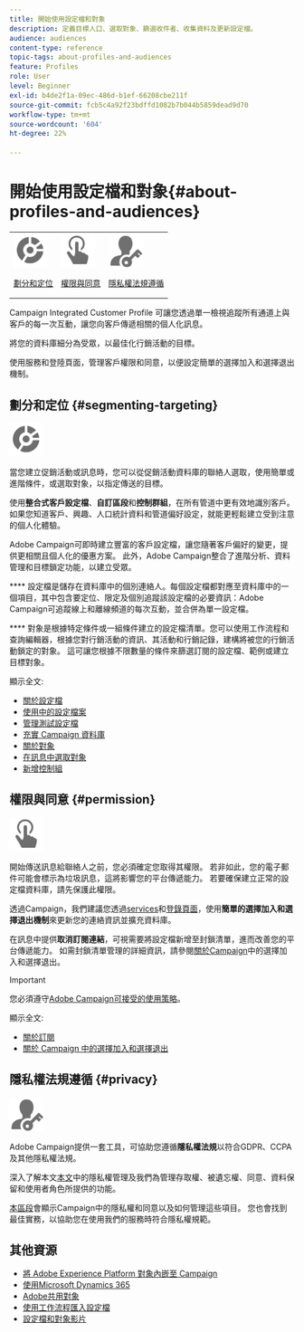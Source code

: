 ```yaml
---
title: 開始使用設定檔和對象
description: 定義目標人口、選取對象、篩選收件者、收集資料及更新設定檔。
audience: audiences
content-type: reference
topic-tags: about-profiles-and-audiences
feature: Profiles
role: User
level: Beginner
exl-id: b4de2f1a-09ec-486d-b1ef-66208cbe211f
source-git-commit: fcb5c4a92f23bdffd1082b7b044b5859dead9d70
workflow-type: tm+mt
source-wordcount: '604'
ht-degree: 22%

---
```


# 開始使用設定檔和對象{#about-profiles-and-audiences}

<table>
<tr>
<td><img src="assets/do-not-localize/icon_segment.svg" width="60px"><p><a href="#segmenting-targeting">劃分和定位</a></p></td>
<td><img src="assets/do-not-localize/icon_permission.svg" width="60px"><p><a href="#permission">權限與同意</a></p></td>
<td><img src="assets/do-not-localize/icon_privacy.svg" width="60px"><p><a href="#privacy">隱私權法規遵循</a></p></td></tr>
</table>

Campaign Integrated Customer Profile 可讓您透過單一檢視追蹤所有通道上與客戶的每一次互動，讓您向客戶傳遞相關的個人化訊息。

將您的資料庫細分為受眾，以最佳化行銷活動的目標。

使用服務和登陸頁面，管理客戶權限和同意，以便設定簡單的選擇加入和選擇退出機制。

## 劃分和定位 {#segmenting-targeting}

<img src="assets/do-not-localize/icon_segment.svg" width="60px">

當您建立促銷活動或訊息時，您可以從促銷活動資料庫的聯絡人選取，使用簡單或進階條件，或選取對象，以指定傳送的目標。

使用&#x200B;**整合式客戶設定檔**、**自訂區段**&#x200B;和&#x200B;**控制群組**，在所有管道中更有效地識別客戶。 如果您知道客戶、興趣、人口統計資料和管道偏好設定，就能更輕鬆建立受到注意的個人化體驗。

Adobe Campaign可即時建立豐富的客戶設定檔，讓您隨著客戶偏好的變更，提供更相關且個人化的優惠方案。 此外，Adobe Campaign整合了進階分析、資料管理和目標鎖定功能，以建立受眾。

**** 設定檔是儲存在資料庫中的個別連絡人。每個設定檔都對應至資料庫中的一個項目，其中包含要定位、限定及個別追蹤該設定檔的必要資訊：Adobe Campaign可追蹤線上和離線頻道的每次互動，並合併為單一設定檔。

**** 對象是根據特定條件或一組條件建立的設定檔清單。您可以使用工作流程和查詢編輯器，根據您對行銷活動的資訊、其活動和行銷記錄，建構將被您的行銷活動鎖定的對象。 這可讓您根據不限數量的條件來篩選訂閱的設定檔、範例或建立目標對象。

顯示全文:

* [關於設定檔](../../audiences/using/about-profiles.md)
* [使用中的設定檔案](../../audiences/using/active-profiles.md)
* [管理測試設定檔](../../audiences/using/managing-test-profiles.md)
* [充實 Campaign 資料庫](../../audiences/using/enriching-campaign-database.md)
* [關於對象](../../audiences/using/about-audiences.md)
* [在訊息中選取對象](../../audiences/using/selecting-an-audience-in-a-message.md)
* [新增控制組](../../sending/using/control-group.md)

## 權限與同意 {#permission}

<img src="assets/do-not-localize/icon_permission.svg"  width="60px">

開始傳送訊息給聯絡人之前，您必須確定您取得其權限。 若非如此，您的電子郵件可能會標示為垃圾訊息，這將影響您的平台傳遞能力。 若要確保建立正常的設定檔資料庫，請先保護此權限。

透過Campaign，我們建議您透過[services](../../audiences/using/creating-a-service.md)和[登錄頁面](../../channels/using/getting-started-with-landing-pages.md)，使用&#x200B;**簡單的選擇加入和選擇退出機制**&#x200B;來更新您的連絡資訊並擴充資料庫。

在訊息中提供&#x200B;**取消訂閱連結**，可視需要將設定檔新增至封鎖清單，進而改善您的平台傳遞能力。 如需封鎖清單管理的詳細資訊，請參閱[關於Campaign](../../audiences/using/about-opt-in-and-opt-out-in-campaign.md)中的選擇加入和選擇退出。

>[!IMPORTANT]
>
>您必須遵守[Adobe Campaign可接受的使用策略](https://www.adobe.com/legal/terms/aup.html)。

顯示全文:

* [關於訂閱](../../audiences/using/about-subscriptions.md)
* [關於 Campaign 中的選擇加入和選擇退出](../../audiences/using/about-opt-in-and-opt-out-in-campaign.md)

## 隱私權法規遵循 {#privacy}

<img src="assets/do-not-localize/icon_privacy.svg" width="60px">

Adobe Campaign提供一套工具，可協助您遵循&#x200B;**隱私權法規**&#x200B;以符合GDPR、CCPA及其他隱私權法規。

深入了解本文[本文](https://helpx.adobe.com/tw/campaign/kb/campaign-privacy.html)中的隱私權管理及我們為管理存取權、被遺忘權、同意、資料保留和使用者角色所提供的功能。

[本區段](../../start/using/privacy.md)會顯示Campaign中的隱私權和同意以及如何管理這些項目。 您也會找到最佳實務，以協助您在使用我們的服務時符合隱私權規範。

## 其他資源

* [將 Adobe Experience Platform 對象內嵌至 Campaign](../../integrating/using/ingest-aep-data.md)
* [使用Microsoft Dynamics 365](../../integrating/using/d365-acs-get-started.md)
* [Adobe共用對象](../../integrating/using/sharing-audiences-with-audience-manager-or-people-core-service.md)
* [使用工作流程匯入設定檔](../../automating/using/creating-import-workflow-templates.md)
* [設定檔和對象影片](https://experienceleague.adobe.com/docs/campaign-standard-learn/tutorials/profiles-and-audiences/creating-profiles-and-audiences.html)
